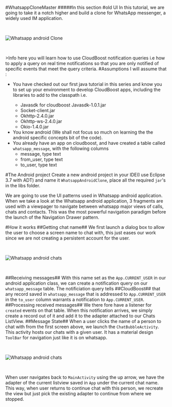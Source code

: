 #WhatsappCloneMaster
#####In this section
#old UI 
In this tutorial, we are going to take it a notch higher and build  a clone for WhatsApp messenger, a widely used IM application.
<p>&nbsp;</p>
<img class="center-img" alt="Whatsapp android Clone" src="https://github.com/egimaben/WhatsappCloneAndroid/blob/master/chat_members_screen.PNG">
<p>&nbsp;</p>
><span class="tut-info">Info</span> here you will learn how to use CloudBoost notification queries i.e how to apply a query on real time notifications so that you are only notified of specific events that meet the query criteria.
#Assumptions
I will assume that :
<ul>
<li>You have checked out our first java tutorial in this series and know you to set up your environment to develop CloudBoost apps, including the libraries to add to the classpath i.e.</li>
<ul>
<li>Javasdk for cloudboost Javasdk-1.0.1.jar </li>
<li>Socket-client.jar</li>
<li>Okhttp-2.4.0.jar</li>
<li>Okhttp-ws-2.4.0.jar</li>
<li>Okio-1.4.0.jar</li>
</ul>
<li>You know android (We shall not focus so much on learning the the android specific concepts bit of the code).</li>
<li>You already have an app on cloudboost, and have created a table called <code>whatsapp_message</code>, with the following columns
<ul>
<li>message, type text</li>
<li>from_user, type text</li>
<li>to_user, type text</li>

</ul>
</ul>
#The Android project
Create a new android project in your IDE(I use Eclipse 3.7 with ADT) and name it <code>WhatsappAndroidClone</code>, place all the required <code>jar</code>'s in the libs folder.

We are going to use the UI patterns used in Whatsapp  android application. When we take a look at the Whatsapp android application, 3 fragments are used with a viewpager to navigate between whatsapp major views of calls, chats and contacts. This was the most powerful navigation paradigm before the launch of the Navigation Drawer pattern. 

#How it works
##Getting chat name##
We first launch a dialog box to allow the user to choose a screen name to chat with, this just eases our work since we are not creating a persistent account for the user.
<p>&nbsp;</p>
<img class="center-img" alt="Whatsapp android chats" src="https://github.com/egimaben/WhatsappCloneAndroid/blob/master/screen_name_chooser.PNG"> 
<p>&nbsp;</p>
##Receiving messages##
With this name set as the <code>App.CURRENT_USER</code> in our android application class, we can create a notification query on our <code>whatsapp_message</code> table. The notificiation query tells ##CloudBoost## that any record saved in <code>whatsapp_message</code> that is addressed to <code>App.CURRENT_USER</code> in the <code>to_user</code> column warrants a notification to <code>App.CURRENT_USER</code>.
##Processing received messages##
We there fore have a listener for <code>created</code> events on that table. When this notification arrives, we simply create a record out of it and add it to the adapter attached to our Chats ListView.
##Message State##
When a user clicks the name of a person to chat with from the first screen above, we launch the <code>ChatBubbleActivity</code>. This activity hosts our chats with a given user. It has a material design <code>ToolBar</code> for navigation just like it is on whatsapp.
<p>&nbsp;</p>
<img class="center-img" alt="Whatsapp android chats" src="https://github.com/egimaben/WhatsappCloneAndroid/blob/master/chatscreen.PNG">
<p>&nbsp;</p>
When user navigates back to <code>MainActivity</code> using the up arrow, we have the adapter of the current listview saved in <code>App</code> under the current chat name. This way, when user returns to continue chat with this person, we recreate the view but just pick the existing adapter to continue from where we stopped.




